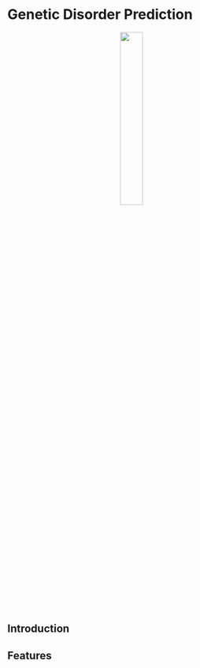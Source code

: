 # Genetic Disorder Prediction
<div align="center">
<img width="30%" src="">
</div>

## Introduction


## Features

